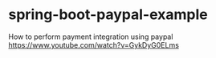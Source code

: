 # spring-boot-paypal-example
How to perform payment integration using paypal
https://www.youtube.com/watch?v=GykDyG0ELms
